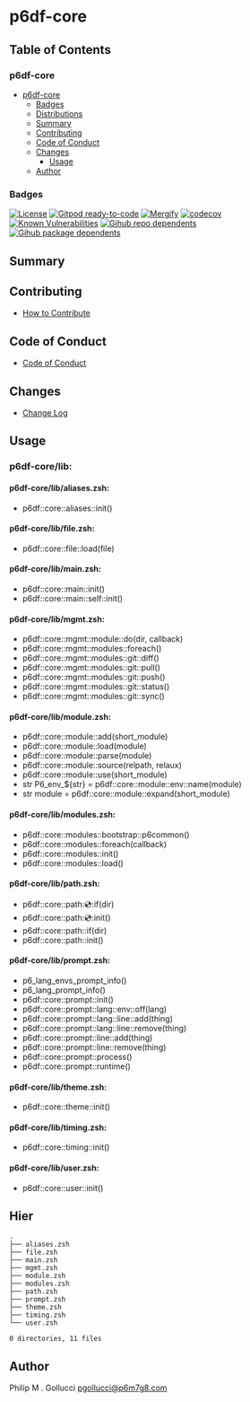 # p6df-core

## Table of Contents


### p6df-core
- [p6df-core](#p6df-core)
  - [Badges](#badges)
  - [Distributions](#distributions)
  - [Summary](#summary)
  - [Contributing](#contributing)
  - [Code of Conduct](#code-of-conduct)
  - [Changes](#changes)
    - [Usage](#usage)
  - [Author](#author)

### Badges

[![License](https://img.shields.io/badge/License-Apache%202.0-yellowgreen.svg)](https://opensource.org/licenses/Apache-2.0)
[![Gitpod ready-to-code](https://img.shields.io/badge/Gitpod-ready--to--code-blue?logo=gitpod)](https://gitpod.io/#https://github.com/p6m7g8/p6df-core)
[![Mergify](https://img.shields.io/endpoint.svg?url=https://gh.mergify.io/badges/p6m7g8/p6df-core/&style=flat)](https://mergify.io)
[![codecov](https://codecov.io/gh/p6m7g8/p6df-core/branch/master/graph/badge.svg?token=14Yj1fZbew)](https://codecov.io/gh/p6m7g8/p6df-core)
[![Known Vulnerabilities](https://snyk.io/test/github/p6m7g8/p6df-core/badge.svg?targetFile=package.json)](https://snyk.io/test/github/p6m7g8/p6df-core?targetFile=package.json)
[![Gihub repo dependents](https://badgen.net/github/dependents-repo/p6m7g8/p6df-core)](https://github.com/p6m7g8/p6df-core/network/dependents?dependent_type=REPOSITORY)
[![Gihub package dependents](https://badgen.net/github/dependents-pkg/p6m7g8/p6df-core)](https://github.com/p6m7g8/p6df-core/network/dependents?dependent_type=PACKAGE)

## Summary

## Contributing

- [How to Contribute](CONTRIBUTING.md)

## Code of Conduct

- [Code of Conduct](https://github.com/p6m7g8/.github/blob/master/CODE_OF_CONDUCT.md)

## Changes

- [Change Log](CHANGELOG.md)

## Usage

### p6df-core/lib:

#### p6df-core/lib/aliases.zsh:

- p6df::core::aliases::init()

#### p6df-core/lib/file.zsh:

- p6df::core::file::load(file)

#### p6df-core/lib/main.zsh:

- p6df::core::main::init()
- p6df::core::main::self::init()

#### p6df-core/lib/mgmt.zsh:

- p6df::core::mgmt::module::do(dir, callback)
- p6df::core::mgmt::modules::foreach()
- p6df::core::mgmt::modules::git::diff()
- p6df::core::mgmt::modules::git::pull()
- p6df::core::mgmt::modules::git::push()
- p6df::core::mgmt::modules::git::status()
- p6df::core::mgmt::modules::git::sync()

#### p6df-core/lib/module.zsh:

- p6df::core::module::add(short_module)
- p6df::core::module::load(module)
- p6df::core::module::parse(module)
- p6df::core::module::source(relpath, relaux)
- p6df::core::module::use(short_module)
- str P6_env_${str} = p6df::core::module::env::name(module)
- str module = p6df::core::module::expand(short_module)

#### p6df-core/lib/modules.zsh:

- p6df::core::modules::bootstrap::p6common()
- p6df::core::modules::foreach(callback)
- p6df::core::modules::init()
- p6df::core::modules::load()

#### p6df-core/lib/path.zsh:

- p6df::core::path::cd::if(dir)
- p6df::core::path::cd::init()
- p6df::core::path::if(dir)
- p6df::core::path::init()

#### p6df-core/lib/prompt.zsh:

- p6_lang_envs_prompt_info()
- p6_lang_prompt_info()
- p6df::core::prompt::init()
- p6df::core::prompt::lang::env::off(lang)
- p6df::core::prompt::lang::line::add(thing)
- p6df::core::prompt::lang::line::remove(thing)
- p6df::core::prompt::line::add(thing)
- p6df::core::prompt::line::remove(thing)
- p6df::core::prompt::process()
- p6df::core::prompt::runtime()

#### p6df-core/lib/theme.zsh:

- p6df::core::theme::init()

#### p6df-core/lib/timing.zsh:

- p6df::core::timing::init()

#### p6df-core/lib/user.zsh:

- p6df::core::user::init()



## Hier
```text
.
├── aliases.zsh
├── file.zsh
├── main.zsh
├── mgmt.zsh
├── module.zsh
├── modules.zsh
├── path.zsh
├── prompt.zsh
├── theme.zsh
├── timing.zsh
└── user.zsh

0 directories, 11 files
```
## Author

Philip M . Gollucci <pgollucci@p6m7g8.com>
